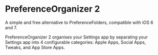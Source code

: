 PreferenceOrganizer 2
===================

A simple and free alternative to PreferenceFolders, compatible with iOS 6 and 7.

PreferenceOrganizer 2 organises your Settings app by separating your Settings app into 4 configurable categories: Apple Apps, Social Apps, Tweaks, and App Store Apps.
